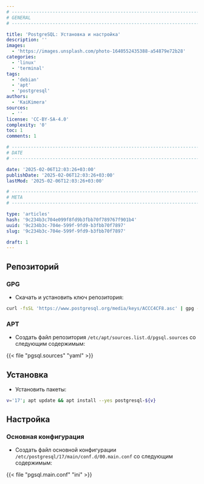 ```yaml
---
# -------------------------------------------------------------------------------------------------------------------- #
# GENERAL
# -------------------------------------------------------------------------------------------------------------------- #

title: 'PostgreSQL: Установка и настройка'
description: ''
images:
  - 'https://images.unsplash.com/photo-1640552435388-a54879e72b28'
categories:
  - 'linux'
  - 'terminal'
tags:
  - 'debian'
  - 'apt'
  - 'postgresql'
authors:
  - 'KaiKimera'
sources:
  - ''
license: 'CC-BY-SA-4.0'
complexity: '0'
toc: 1
comments: 1

# -------------------------------------------------------------------------------------------------------------------- #
# DATE
# -------------------------------------------------------------------------------------------------------------------- #

date: '2025-02-06T12:03:26+03:00'
publishDate: '2025-02-06T12:03:26+03:00'
lastMod: '2025-02-06T12:03:26+03:00'

# -------------------------------------------------------------------------------------------------------------------- #
# META
# -------------------------------------------------------------------------------------------------------------------- #

type: 'articles'
hash: '9c234b3c704e099f8fd9b3fbb70f789767f901b4'
uuid: '9c234b3c-704e-599f-9fd9-b3fbb70f7897'
slug: '9c234b3c-704e-599f-9fd9-b3fbb70f7897'

draft: 1
---
```




<!--more-->

## Репозиторий

### GPG

- Скачать и установить ключ репозитория:

```bash
curl -fsSL 'https://www.postgresql.org/media/keys/ACCC4CF8.asc' | gpg --dearmor -o '/etc/apt/keyrings/pgsql.gpg'
```

### APT

- Создать файл репозитория `/etc/apt/sources.list.d/pgsql.sources` со следующим содержимым:

{{< file "pgsql.sources" "yaml" >}}

## Установка

- Установить пакеты:

```bash
v='17'; apt update && apt install --yes postgresql-${v}
```

## Настройка

### Основная конфигурация

- Создать файл основной конфигурации `/etc/postgresql/17/main/conf.d/00.main.conf` со следующим содержимым:

{{< file "pgsql.main.conf" "ini" >}}
